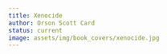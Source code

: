 ```yaml
---
title: Xenocide
author: Orson Scott Card
status: current
image: assets/img/book_covers/xenocide.jpg
---
```

